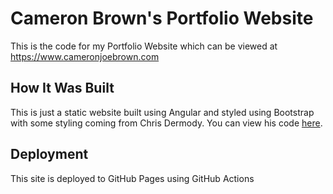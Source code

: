 # Cameron Brown's Portfolio Website

This is the code for my Portfolio Website which can be viewed at https://www.cameronjoebrown.com

## How It Was Built

This is just a static website built using Angular and styled using Bootstrap with
some styling coming from Chris Dermody. You can view his code
[here](https://github.com/Chippd/chippd.github.io). 

## Deployment

This site is deployed to GitHub Pages using GitHub Actions
